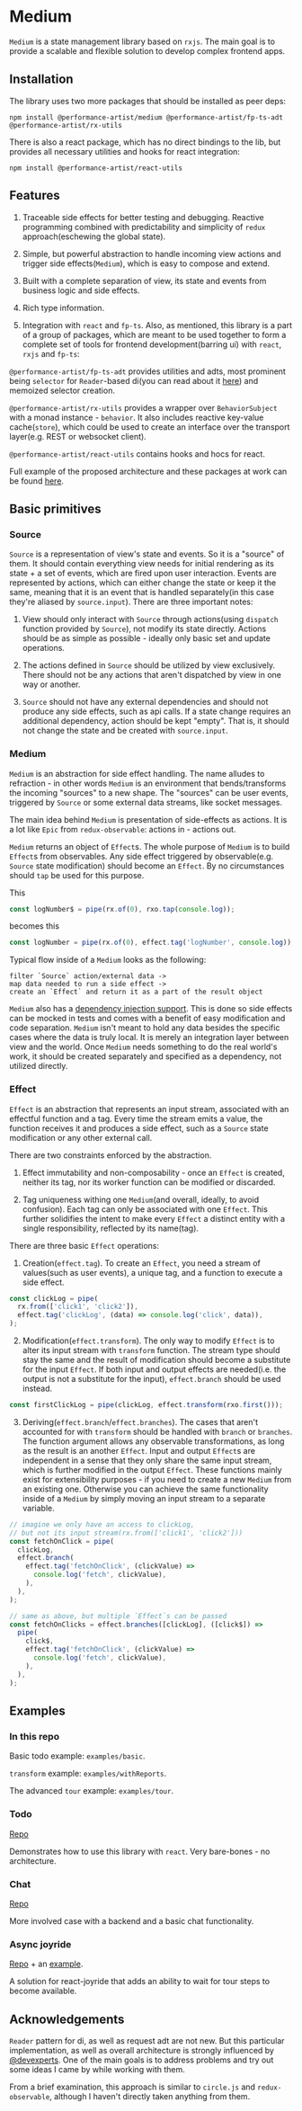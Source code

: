 # Medium

`Medium` is a state management library based on `rxjs`. The main goal is to provide a scalable and flexible solution to develop complex frontend apps.

## Installation

The library uses two more packages that should be installed as peer deps:

```shell
npm install @performance-artist/medium @performance-artist/fp-ts-adt @performance-artist/rx-utils
```

There is also a react package, which has no direct bindings to the lib, but provides all necessary utilities and hooks for react integration:

```shell
npm install @performance-artist/react-utils
```

## Features

1. Traceable side effects for better testing and debugging. Reactive programming combined with predictability and simplicity of `redux` approach(eschewing the global state).

2. Simple, but powerful abstraction to handle incoming view actions and trigger side effects(`Medium`), which is easy to compose and extend.

3. Built with a complete separation of view, its state and events from business logic and side effects.

4. Rich type information.

5. Integration with `react` and `fp-ts`. Also, as mentioned, this library is a part of a group of packages, which are meant to be used together to form a complete set of tools for frontend development(barring ui) with `react`, `rxjs` and `fp-ts`:

`@performance-artist/fp-ts-adt` provides utilities and adts, most prominent being `selector` for `Reader`-based di(you can read about it [here](https://github.com/performanceArtist/fp-ts-adt/blob/master/examples/reader/reader.md)) and memoized selector creation.

`@performance-artist/rx-utils` provides a wrapper over `BehaviorSubject` with a monad instance - `behavior`. It also includes reactive key-value cache(`store`), which could be used to create an interface over the transport layer(e.g. REST or websocket client).

`@performance-artist/react-utils` contains hooks and hocs for react.

Full example of the proposed architecture and these packages at work can be found [here](https://github.com/performanceArtist/medium-chat).

## Basic primitives

### Source

`Source` is a representation of view's state and events. So it is a "source" of them. It should contain everything view needs for initial rendering as its state + a set of events, which are fired upon user interaction. Events are represented by actions, which can either change the state or keep it the same, meaning that it is an event that is handled separately(in this case they're aliased by `source.input`). There are three important notes:

1. View should only interact with `Source` through actions(using `dispatch` function provided by `Source`), not modify its state directly. Actions should be as simple as possible - ideally only basic set and update operations.

2. The actions defined in `Source` should be utilized by view exclusively. There should not be any actions that aren't dispatched by view in one way or another.

3. `Source` should not have any external dependencies and should not produce any side effects, such as api calls. If a state change requires an additional dependency, action should be kept "empty". That is, it should not change the state and be created with `source.input`.

### Medium

`Medium` is an abstraction for side effect handling. The name alludes to refraction - in other words `Medium` is an environment that bends/transforms the incoming "sources" to a new shape. The "sources" can be user events, triggered by `Source` or some external data streams, like socket messages.

The main idea behind `Medium` is presentation of side-effects as actions. It is a lot like `Epic` from `redux-observable`: actions in - actions out.

`Medium` returns an object of `Effect`s. The whole purpose of `Medium` is to build `Effect`s from observables. Any side effect triggered by observable(e.g. `Source` state modification) should become an `Effect`. By no circumstances should `tap` be used for this purpose.

This

```ts
const logNumber$ = pipe(rx.of(0), rxo.tap(console.log));
```

becomes this

```ts
const logNumber = pipe(rx.of(0), effect.tag('logNumber', console.log));
```

Typical flow inside of a `Medium` looks as the following:

    filter `Source` action/external data ->
    map data needed to run a side effect ->
    create an `Effect` and return it as a part of the result object

`Medium` also has a [dependency injection support](https://github.com/performanceArtist/fp-ts-adt/blob/master/examples/reader/reader.md). This is done so side effects can be mocked in tests and comes with a benefit of easy modification and code separation. `Medium` isn't meant to hold any data besides the specific cases where the data is truly local. It is merely an integration layer between view and the world. Once `Medium` needs something to do the real world's work, it should be created separately and specified as a dependency, not utilized directly.

### Effect

`Effect` is an abstraction that represents an input stream, associated with an effectful function and a tag. Every time the stream emits a value, the function receives it and produces a side effect, such as a `Source` state modification or any other external call.

There are two constraints enforced by the abstraction.

1. Effect immutability and non-composability - once an `Effect` is created, neither its tag, nor its worker function can be modified or discarded.

2. Tag uniqueness withing one `Medium`(and overall, ideally, to avoid confusion). Each tag can only be associated with one `Effect`. This further solidifies the intent to make every `Effect` a distinct entity with a single responsibility, reflected by its name(tag).

There are three basic `Effect` operations:

1. Creation(`effect.tag`). To create an `Effect`, you need a stream of values(such as user events), a unique tag, and a function to execute a side effect.

```ts
const clickLog = pipe(
  rx.from(['click1', 'click2']),
  effect.tag('clickLog', (data) => console.log('click', data)),
);
```

2. Modification(`effect.transform`). The only way to modify `Effect` is to alter its input stream with `transform` function. The stream type should stay the same and the result of modification should become a substitute for the input `Effect`. If both input and output effects are needed(i.e. the output is not a substitute for the input), `effect.branch` should be used instead.

```ts
const firstClickLog = pipe(clickLog, effect.transform(rxo.first()));
```

3. Deriving(`effect.branch`/`effect.branches`). The cases that aren't accounted for with `transform` should be handled with `branch` or `branches`. The function argument allows any observable transformations, as long as the result is an another `Effect`. Input and output `Effect`s are independent in a sense that they only share the same input stream, which is further modified in the output `Effect`. These functions mainly exist for extensibility purposes - if you need to create a new `Medium` from an existing one. Otherwise you can achieve the same functionality inside of a `Medium` by simply moving an input stream to a separate variable.

```ts
// imagine we only have an access to clickLog,
// but not its input stream(rx.from(['click1', 'click2']))
const fetchOnClick = pipe(
  clickLog,
  effect.branch(
    effect.tag('fetchOnClick', (clickValue) =>
      console.log('fetch', clickValue),
    ),
  ),
);

// same as above, but multiple `Effect`s can be passed
const fetchOnClicks = effect.branches([clickLog], ([click$]) =>
  pipe(
    click$,
    effect.tag('fetchOnClick', (clickValue) =>
      console.log('fetch', clickValue),
    ),
  ),
);
```

## Examples

### In this repo

Basic todo example: `examples/basic`.

`transform` example: `examples/withReports`.

The advanced `tour` example: `examples/tour`.

### Todo

[Repo](https://github.com/performanceArtist/medium-todo)

Demonstrates how to use this library with `react`. Very bare-bones - no architecture.

### Chat

[Repo](https://github.com/performanceArtist/medium-chat)

More involved case with a backend and a basic chat functionality.

### Async joyride

[Repo](https://github.com/performanceArtist/async-joyride) + an [example](https://github.com/performanceArtist/async-joyride-example).

A solution for react-joyride that adds an ability to wait for tour steps to become available.

## Acknowledgements

`Reader` pattern for di, as well as request adt are not new. But this particular implementation, as well as overall architecture is strongly influenced by [@devexperts](https://github.com/devexperts/). One of the main goals is to address problems and try out some ideas I came by while working with them.

From a brief examination, this approach is similar to `circle.js` and `redux-observable`, although I haven't directly taken anything from them.
